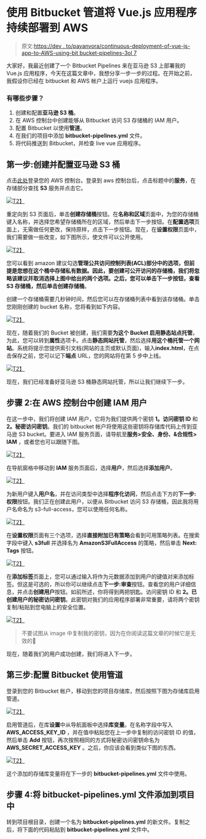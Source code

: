 # 使用 Bitbucket 管道将 Vue.js 应用程序持续部署到 AWS

> 原文:[https://dev . to/pavanvora/continuous-deployment-of-vue-js-app-to-AWS-using-bit bucket-pipelines-3ol 7](https://dev.to/pavanvora/continuous-deployment-of-vue-js-app-to-aws-using-bitbucket-pipelines-3ol7)

大家好，我最近创建了一个 Bitbucket Pipelines 来在亚马逊 S3 上部署我的 Vue.js 应用程序，今天在这篇文章中，我想分享一步一步的过程。在开始之前，我假设你已经在 bitbucket 和 AWS 帐户上运行 vuejs 应用程序。

### [](#what-are-the-steps)有哪些步骤？

1.  创建和配置**亚马逊 S3 桶**。
2.  在 AWS 控制台中创建能够从 Bitbucket 访问 S3 存储桶的 IAM 用户。
3.  配置 Bitbucket 以使用**管道**。
4.  在我们的项目中添加 **bitbucket-pipelines.yml** 文件。
5.  将代码推送到 Bitbucket，并检查 live vue 应用程序。

## [](#step-1-create-and-configure-amazon-s3-bucket)第一步:创建并配置亚马逊 S3 桶

点击[此处](https://console.aws.amazon.com/console/home)登录您的 AWS 控制台。登录到 aws 控制台后，点击标题中的**服务**，在存储部分查找 **S3** 服务并点击它。

[![](../Images/79fd7018fd29d858ff770cea2c1f1358.png)T2】](https://res.cloudinary.com/practicaldev/image/fetch/s--a4dhcRmW--/c_limit%2Cf_auto%2Cfl_progressive%2Cq_auto%2Cw_880/https://i.imgur.com/dI6ykRf.png)

重定向到 S3 页面后，单击**创建存储桶**按钮。在**名称和区域**页面中，为您的存储桶键入名称，并选择您希望存储桶所在的区域，然后单击下一步按钮。在**配置选项**页面上，无需做任何更改，保持原样，点击下一步按钮。现在，在**设置权限**页面中，我们需要做一些改变，如下图所示，使文件可以公开使用。

[![](../Images/e7612acc329976aff9c1b8bc1692b3c6.png)T2】](https://res.cloudinary.com/practicaldev/image/fetch/s--v2p4Dw6U--/c_limit%2Cf_auto%2Cfl_progressive%2Cq_auto%2Cw_880/https://i.imgur.com/jCHLlMN.png)

您可以看到 amazon 建议勾选**管理公共访问控制列表(ACL)**部分中的选项，但前提是您想在这个桶中存储私有数据。因此，要创建可公开访问的存储桶，我们将忽略该建议并取消选择上图中给出的两个选项。之后，您可以单击下一步按钮，**查看**S3 存储桶，然后单击**创建存储桶**。

创建一个存储桶需要几秒钟时间，然后您可以在存储桶列表中看到该存储桶。单击您刚刚创建的 bucket 名称，您将看到如下内容。

[![](../Images/3d6502232caa1bc57e57402415758b4c.png)T2】](https://res.cloudinary.com/practicaldev/image/fetch/s--n-ZZjBCC--/c_limit%2Cf_auto%2Cfl_progressive%2Cq_auto%2Cw_880/https://i.imgur.com/cVKlV1p.png)

现在，随着我们的 Bucket 被创建，我们需要**为这个 Bucket 启用静态站点托管**。为此，您可以转到**属性**选项卡。点击**静态网站托管**，然后选择**用这个桶托管一个网站**。系统将提示您提供索引文档(网站的主页或默认页面)，输入**index.html**，在点击保存之前，您可以记下**端点** URL，您的网站将在第 5 步中上线。

[![](../Images/c72df5396e3a090626be2a12cb0a3329.png)T2】](https://res.cloudinary.com/practicaldev/image/fetch/s--ot4VPM1q--/c_limit%2Cf_auto%2Cfl_progressive%2Cq_auto%2Cw_880/https://i.imgur.com/pbW39x4.png)

现在，我们已经准备好亚马逊 S3 桶静态网站托管，所以让我们继续下一步。

## [](#step-2-create-iam-user-in-aws-console)步骤 2:在 AWS 控制台中创建 IAM 用户

在这一步中，我们将创建 IAM 用户，它将为我们提供两个密钥 **1。访问密钥 ID** 和 **2。秘密访问密钥**。我们的 bitbucket 帐户将使用这些密钥将存储库代码上传到亚马逊 S3 bucket。要进入 IAM 服务页面，请导航至**服务>安全、身份、&合规性> IAM** ，或者您也可以跟随下图。

[![](../Images/466e88bd612cbe850b373a81509d9895.png)T2】](https://res.cloudinary.com/practicaldev/image/fetch/s--MODBuXmU--/c_limit%2Cf_auto%2Cfl_progressive%2Cq_auto%2Cw_880/https://i.imgur.com/ht42aUz.png)

在导航窗格中移动到 **IAM** 服务页面后，选择**用户**，然后选择**添加用户**。

[![](../Images/8ead6ece462d79660851d17f4a6f33a3.png)T2】](https://res.cloudinary.com/practicaldev/image/fetch/s--Knj9bwnl--/c_limit%2Cf_auto%2Cfl_progressive%2Cq_auto%2Cw_880/https://i.imgur.com/Zc6Ww6o.png)

为新用户键入**用户名**，并在访问类型中选择**程序化访问**，然后点击下方的**下一步:权限**按钮。我们正在创建此用户，以便从 Bitbucket 访问 S3 存储桶，因此我将用户名命名为 s3-full-access，您可以使用任何名称。

[![](../Images/7b67427e8b10153078ae3189a43a4b34.png)T2】](https://res.cloudinary.com/practicaldev/image/fetch/s--CfZOlFoe--/c_limit%2Cf_auto%2Cfl_progressive%2Cq_auto%2Cw_880/https://i.imgur.com/OCu5BHH.png)

在**设置权限**页面有三个选项，选择**直接附加已有策略**会看到可用策略列表。在搜索字段中键入 **s3full** 并选择名为 **AmazonS3FullAccess** 的策略，然后单击 **Next: Tags** 按钮。

[![](../Images/264d965dc4904b9dde4782c8e396bf5a.png)T2】](https://res.cloudinary.com/practicaldev/image/fetch/s--LJBUs-rr--/c_limit%2Cf_auto%2Cfl_progressive%2Cq_auto%2Cw_880/https://i.imgur.com/NxtLsRh.png)

在**添加标签**页面上，您可以通过输入将作为元数据添加到用户的键值对来添加标签。但这是可选的，所以你可以继续点击**下一步:审查**按钮。查看您的用户详细信息，并点击**创建用户**按钮。如前所述，你将得到两把钥匙。访问密钥 ID 和 **2。已创建用户的秘密访问密钥**。此密钥对我们的应用程序部署非常重要，请将两个密钥复制/粘贴到您电脑上的安全位置。

[![](../Images/87e22f0f8673f514d81283af5899da20.png)T2】](https://res.cloudinary.com/practicaldev/image/fetch/s--mJzpbUTY--/c_limit%2Cf_auto%2Cfl_progressive%2Cq_auto%2Cw_880/https://i.imgur.com/PoFAEuy.png)

> 不要试图从 image 中复制我的密钥，因为在你阅读这篇文章的时候它是无效的😬

现在，随着我们的用户成功创建，我们将进入下一步。

## [](#step-3-configure-bitbucket-to-use-pipelines)第三步:配置 Bitbucket 使用管道

登录到您的 Bitbucket 帐户，移动到您的项目存储库，然后按照下图为存储库启用管道。

[![](../Images/ea5b29e40df640d020c8c4db26b78d7e.png)T2】](https://res.cloudinary.com/practicaldev/image/fetch/s--FleY8F83--/c_limit%2Cf_auto%2Cfl_progressive%2Cq_auto%2Cw_880/https://i.imgur.com/qDOHTbi.png)

启用管道后，在库**设置**中从导航面板中选择**库变量**。在名称字段中写入 **AWS_ACCESS_KEY_ID** ，并在值中粘贴您在上一步中复制的访问密钥 ID 的值，然后单击 **Add** 按钮，再次按照相同的方式将秘密访问密钥命名为 **AWS_SECRET_ACCESS_KEY** 。之后，你应该会看到类似下图的东西。

[![](../Images/996618e93c9bc4a31e75079b5a953be2.png)T2】](https://res.cloudinary.com/practicaldev/image/fetch/s--RexWaU21--/c_limit%2Cf_auto%2Cfl_progressive%2Cq_auto%2Cw_880/https://i.imgur.com/oBXvUuZ.png)

这个添加的存储库变量将在下一步的 **bitbucket-pipelines.yml** 文件中使用。

## [](#step-4-add-bitbucketpipelinesyml-file-to-project)步骤 4:将 bitbucket-pipelines.yml 文件添加到项目中

转到项目根目录，创建一个名为 **bitbucket-pipelines.yml** 的新文件。复制之后，将下面的代码粘贴到 **bitbucket-pipelines.yml** 文件中。